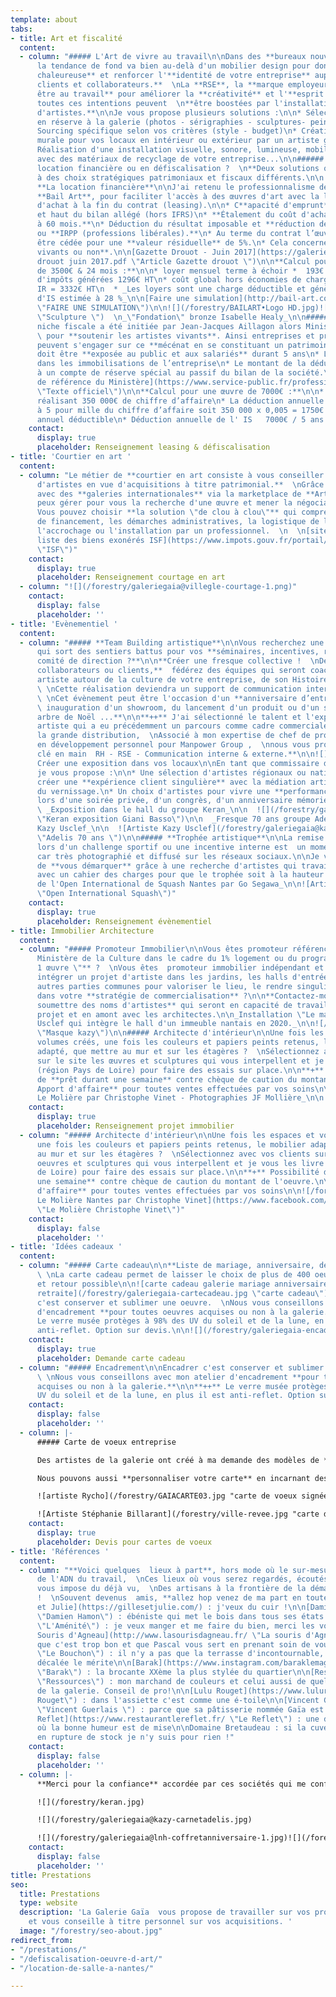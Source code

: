 ```yaml
---
template: about
tabs:
- title: Art et fiscalité
  content:
  - column: "##### L'Art de vivre au travail\n\nDans des **bureaux nouvelles générations,**
      la tendance de fond va bien au-delà d'un mobilier design pour donner une **ambiance
      chaleureuse** et renforcer l'**identité de votre entreprise** auprès de **vos
      clients et collaborateurs.**  \nLa **RSE**, la **marque employeur**, le **bien
      être au travail** pour améliorer la **créativité** et l'**esprit coopératif**,
      toutes ces intentions peuvent  \n**être boostées par l'installation d’œuvres
      d'artistes.**\n\nJe vous propose plusieurs solutions :\n\n* Sélection d’œuvres
      en réserve à la galerie (photos - sérigraphies - sculptures- peintures )\n*
      Sourcing spécifique selon vos critères (style - budget)\n* Création d'une fresque
      murale pour vos locaux en intérieur ou extérieur par un artiste graffeur (street-art)\n*
      Réalisation d'une installation visuelle, sonore, lumineuse, mobile sur mesure
      avec des matériaux de recyclage de votre entreprise...\n\n###### **Achat en
      location financière ou en défiscalisation ?  \n**Deux solutions qui répondent
      à des choix stratégiques patrimoniaux et fiscaux différents.\n\n![Edwin Wide](/forestry/galeriegaia@edwinwide-omr.jpg)\n\n#####
      **La location financière**\n\nJ'ai retenu le professionnalisme de la société
      **Bail Art**, pour faciliter l'accès à des œuvres d'art avec la location & option
      d'achat à la fin du contrat (leasing).\n\n* C**apacité d'emprunt** préservée
      et haut du bilan allégé (hors IFRS)\n* **Étalement du coût d'achat** de **13
      à 60 mois.**\n* Déduction du résultat imposable et **réduction de l'IS (entreprises)**
      ou **IRPP (professions libérales).**\n* Au terme du contrat l’œuvre peut vous
      être cédée pour une **valeur résiduelle** de 5%.\n* Cela concerne des **artistes
      vivants ou non**.\n\n[Gazette Drouot - Juin 2017](https://galeriegaia.fr/forestry/Gazette
      drouot juin 2017.pdf \"Article Gazette drouot \")\n\n**Calcul pour une œuvre
      de 3500€ & 24 mois :**\n\n* loyer mensuel terme à échoir *  193€ HT\n* économies
      d'impôts générées 1296€ HT\n* coût global hors économies de charges sociales,
      IR = 3332€ HT\n  * _Les loyers sont une charge déductible et génèrent une économie
      d'IS estimée à 28 %_\n\n[Faire une simulation](http://bail-art.com/le-leasing/
      \"FAIRE UNE SIMULATION\")\n\n![](/forestry/BAILART•Logo HD.jpg)![Isabelle Healy](/forestry/fondation.jpg
      \"Sculpture \")  \n_\"Fondation\" bronze Isabelle Healy_\n\n##### **La défiscalisation**\n\nCette
      niche fiscale a été initiée par Jean-Jacques Aillagon alors Ministre de la Culture
      \ pour **soutenir les artistes vivants**. Ainsi entreprises et professions libérales
      peuvent s'engager sur ce **mécénat en se constituant un patrimoine.**\n\n* L’œuvre
      doit être **exposée au public et aux salariés** durant 5 ans\n* L’œuvre figure
      dans les immobilisations de l’entreprise\n* Le montant de la déduction est inscrit
      à un compte de réserve spécial au passif du bilan de la société.\n\n  [Texte
      de référence du Ministère](https://www.service-public.fr/professionnels-entreprises/vosdroits/F32914
      \"Texte officiel\")\n\n**Calcul pour une œuvre de 7000€ :**\n\n* Une entreprise
      réalisant 350 000€ de chiffre d’affaire\n* La déduction annuelle est plafonnée
      à 5 pour mille du chiffre d’affaire soit 350 000 x 0,005 = 1750€ de plafond
      annuel déductible\n* Déduction annuelle de l' IS   7000€ / 5 ans = 1400€\n\n![/forestry/galeriegaia@boisrond-omr.jpg](https://app.forestry.io/sites/rvlyohao9wjrjw/body-media//forestry/galeriegaia@boisrond-omr.jpg)"
    contact:
      display: true
      placeholder: Renseignement leasing & défiscalisation
- title: 'Courtier en art '
  content:
  - column: "Le métier de **courtier en art consiste à vous conseiller sur une sélection
      d'artistes en vue d'acquisitions à titre patrimonial.**  \nGrâce à des contacts
      avec des **galeries internationales** via la marketplace de **Artprice**, je
      peux gérer pour vous la recherche d'une œuvre et mener la négociation.  \n  \n\\++
      Vous pouvez choisir **la solution \"de clou à clou\"** qui comprend le dossier
      de financement, les démarches administratives, la logistique de livraison et
      l'accrochage ou l'installation par un professionnel.  \n  \n[site info.gouv
      liste des biens exonérés ISF](https://www.impots.gouv.fr/portail/particulier/patrimoine-taxable-lisf
      \"ISF\")"
    contact:
      display: true
      placeholder: Renseignement courtage en art
  - column: "![](/forestry/galeriegaia@villegle-courtage-1.png)"
    contact:
      display: false
      placeholder: ''
- title: 'Evènementiel '
  content:
  - column: "##### **Team Building artistique**\n\nVous recherchez une idée originale,
      qui sort des sentiers battus pour vos **séminaires, incentives, réunions de
      comité de direction ?**\n\n**Créer une fresque collective !  \nDe 10 à 1000
      collaborateurs ou clients,**  fédérez des équipes qui seront coachées par une
      artiste autour de la culture de votre entreprise, de son Histoire, de ses  valeurs.
      \ \nCette réalisation deviendra un support de communication interne et externe.
      \ \nCet évènement peut être l'occasion d'un **anniversaire d’entreprise, d'une
      \ inauguration d'un showroom, du lancement d'un produit ou d'un service, d'un
      arbre de Noël ...**\n\n**++** J'ai sélectionné le talent et l'expérience d'une
      artiste qui a eu précédemment un parcours comme cadre commerciale dans dans
      la grande distribution,  \nAssocié à mon expertise de chef de projet et de formateur
      en développement personnel pour Manpower Group ,  \nnous vous proposons un **projet
      clé en main  RH - RSE - Communication interne & externe.**\n\n![](/forestry/galeriegaia@nathalieperie-teambuilding.jpg)\n\n![](/forestry/galeriegaia@nathalieperie-fresqueRSE.jpg)\n\n#####
      Créer une exposition dans vos locaux\n\nEn tant que commissaire d'exposition
      je vous propose :\n\n* Une sélection d'artistes régionaux ou nationaux  pour
      créer une **expérience client singulière** avec la médiation artistique lors
      du vernissage.\n* Un choix d'artistes pour vivre une **performance en live**
      lors d'une soirée privée, d'un congrès, d'un anniversaire mémoriel.  \n    \n
      \ _Exposition dans le hall du groupe Keran_\n\n  ![](/forestry/galeriegaia@keran@basso.jpg
      \"Keran exposition Giani Basso\")\n\n  _Fresque 70 ans groupe Adélis - Artiste
      Kazy Usclef_\n\n  ![Artiste Kazy Usclef](/forestry/galeriegaia@kazy-adelis.JPG
      \"Adelis 70 ans \")\n\n##### **Trophée artistique**\n\nLa remise d'un trophée
      lors d'un challenge sportif ou une incentive interne est  un moment singulier
      car très photographié et diffusé sur les réseaux sociaux.\n\nJe vous propose
      de **vous démarquer** grâce à une recherche d'artistes qui travaillent sur commande,
      avec un cahier des charges pour que le trophée soit à la hauteur de votre évènement.\n\n_Trophée
      de l'Open International de Squash Nantes par Go Segawa_\n\n![Artiste Go Segawa](/forestry/galeriegaia@opensquash2018.jpg
      \"Open International Squash\")"
    contact:
      display: true
      placeholder: Renseignement évènementiel
- title: Immobilier Architecture
  content:
  - column: "##### Promoteur Immobilier\n\nVous êtes promoteur référencé auprès du
      Ministère de la Culture dans le cadre du 1% logement ou du programme **\"1 immeuble
      1 œuvre \"** ?  \nVous êtes  promoteur immobilier indépendant et vous souhaitez
      intégrer un projet d'artiste dans les jardins, les halls d'entrée ou toutes
      autres parties communes pour valoriser le lieu, le rendre singulier et attractif
      dans votre **stratégie de commercialisation** ?\n\n**Contactez-moi pour vous
      soumettre des noms d'artistes** qui seront en capacité de travailler en mode
      projet et en amont avec les architectes.\n\n_Installation \"Le masque\" de Kazy
      Usclef qui intègre le hall d'un immeuble nantais en 2020._\n\n![/forestry/masque.jpg](https://app.forestry.io/sites/rvlyohao9wjrjw/body-media//forestry/masque.jpg
      \"Masque kazy\")\n\n##### Architecte d'intérieur\n\nUne fois les espaces et
      volumes créés, une fois les couleurs et papiers peints retenus, le mobilier
      adapté, que mettre au mur et sur les étagères ?  \nSélectionnez avec vos clients
      sur le site les œuvres et sculptures qui vous interpellent et je vous les livre
      (région Pays de Loire) pour faire des essais sur place.\n\n**+** Possibilité
      de **prêt durant une semaine** contre chèque de caution du montant de l’œuvre.\n\n**++
      Apport d'affaire** pour toutes ventes effectuées par vos soins\n\n_Brasserie
      Le Molière par Christophe Vinet - Photographies JF Mollière_\n\n![/forestry/galeriegaia@brasserielemoliere@jeanfrancoismoliere.jpg](https://app.forestry.io/sites/rvlyohao9wjrjw/body-media//forestry/galeriegaia@brasserielemoliere@jeanfrancoismoliere.jpg)"
    contact:
      display: true
      placeholder: Renseignement projet immobilier
  - column: "##### Architecte d'intérieur\n\nUne fois les espaces et volumes créés,
      une fois les couleurs et papiers peints retenus, le mobilier adapté, que mettre
      au mur et sur les étagères ?  \nSélectionnez avec vos clients sur le site les
      oeuvres et sculptures qui vous interpellent et je vous les livre (région Pays
      de Loire) pour faire des essais sur place.\n\n**+** Possibilité de **prêt durant
      une semaine** contre chèque de caution du montant de l'oeuvre.\n\n**++ Apport
      d'affaire** pour toutes ventes effectuées par vos soins\n\n![/forestry/galeriegaia@brasserielemoliere@jeanfrancoismoliere.jpg](https://app.forestry.io/sites/rvlyohao9wjrjw/body-media//forestry/galeriegaia@brasserielemoliere@jeanfrancoismoliere.jpg)\n\n[Brasserie
      Le Molière Nantes par Christophe Vinet](https://www.facebook.com/pg/Christophe-Vinet-102063224512436/community/
      \"Le Molière Christophe Vinet\")"
    contact:
      display: false
      placeholder: ''
- title: 'Idées cadeaux '
  content:
  - column: "##### Carte cadeau\n\n**Liste de mariage, anniversaire, départ à la retraite**
      \ \nLa carte cadeau permet de laisser le choix de plus de 400 oeuvres  \nÉchange
      et retour possible\n\n![carte cadeau galerie mariage anniversaire départ à la
      retraite](/forestry/galeriegaia-cartecadeau.jpg \"carte cadeau\")\n\n##### Encadrement\n\nEncadrer
      c'est conserver et sublimer une oeuvre.  \nNous vous conseillons avec mon atelier
      d'encadrement **pour toutes oeuvres acquises ou non à la galerie.**\n\n**++**
      Le verre musée protèges à 98% des UV du soleil et de la lune, en plus il est
      anti-reflet. Option sur devis.\n\n![](/forestry/galeriegaia-encadrement.jpg)"
    contact:
      display: true
      placeholder: Demande carte cadeau
  - column: "##### Encadrement\n\nEncadrer c'est conserver et sublimer une oeuvre.
      \ \nNous vous conseillons avec mon atelier d'encadrement **pour toutes oeuvres
      acquises ou non à la galerie.**\n\n**++** Le verre musée protèges à 98% des
      UV du soleil et de la lune, en plus il est anti-reflet. Option sur devis.\n\n![](/forestry/galeriegaia-encadrement.jpg)"
    contact:
      display: false
      placeholder: ''
  - column: |-
      ##### Carte de voeux entreprise

      Des artistes de la galerie ont créé à ma demande des modèles de **cartes de voeux disponibles dans un catalogue** [sur demande](galeriegaia@orange.fr "catalogue carte de voeux ").

      Nous pouvons aussi **personnaliser votre carte** en incarnant des valeurs de votre entreprise, insérer votre **logo et un texte**.

      ![artiste Rycho](/forestry/GAIACARTE03.jpg "carte de voeux signées numérotées")

      ![Artiste Stéphanie Billarant](/forestry/ville-revee.jpg "carte de voeux ")
    contact:
      display: true
      placeholder: Devis pour cartes de voeux
- title: 'Références '
  content:
  - column: "**Voici quelques  lieux à part**, hors mode où le sur-mesure fait partie
      de l'ADN du travail,  \nCes lieux où vous serez regardés, écoutés sans qu'on
      vous impose du déjà vu,  \nDes artisans à la frontière de la démarche artistique
      !  \nSouvent devenus  amis, **allez hop venez de ma part en toute légèreté**\n\n[Gilles
      et Julie](https://gillesetjulie.com/) : j'veux du cuir !\n\n[Damien Hamon](https://daha.fr/
      \"Damien Hamon\") : ébéniste qui met le bois dans tous ses états !\n\n[L'Aménité](https://www.lamenite-restaurant-nantes.com/
      \"L'Aménité\") : je veux manger et me faire du bien, merci les voisins\n\n[La
      Souris d'Agneau](http://www.lasourisdagneau.fr/ \"La souris d'Agneau\") : parce
      que c'est trop bon et que Pascal vous sert en prenant soin de vous\n\n[Le Bouchon](https://www.le-bouchon-nantes.com/
      \"Le Bouchon\") : il n'y a pas que la terrasse d'incontournable, toute l'équipe
      décalée le mérite\n\n[Barak](https://www.instagram.com/baraklemagasin/?hl=fr
      \"Barak\") : la brocante XXème la plus stylée du quartier\n\n[Ressources](https://ressource-peintures.com/
      \"Ressources\") : mon marchand de couleurs et celui aussi de quelques artistes
      de la galerie. Conseil de pro!\n\n[Lulu Rouget](https://www.lulurouget.fr/ \"Lulu
      Rouget\") : dans l'assiette c'est comme une é-toile\n\n[Vincent Guerlais](https://www.vincentguerlais.com/
      \"Vincent Guerlais \") : parce que sa pâtisserie nommée Gaïa est juste un délice\n\n[Le
      Reflet](https://www.restaurantlereflet.fr/ \"Le Reflet\") : une délicieuse cuisine
      où la bonne humeur est de mise\n\nDomaine Bretaudeau : si la cuvée Gaïa est
      en rupture de stock je n'y suis pour rien !"
    contact:
      display: false
      placeholder: ''
  - column: |-
      **Merci pour la confiance** accordée par ces sociétés qui me confient des projets riches en défis et émotions artistiques.

      ![](/forestry/keran.jpg)

      ![](/forestry/galeriegaia@kazy-carnetadelis.jpg)

      ![](/forestry/galeriegaia@lnh-coffretanniversaire-1.jpg)![](/forestry/cinna_logo_zeeblog_zeeloft.jpg)![](/forestry/logo galeries lafayette.jpg)![](/forestry/LOGO SQUASH.png)![](/forestry/LOGO OMR.png)![](/forestry/LOGO AUDI.jpg)![](/forestry/logochristophevinet.jpg)![](/forestry/index.png)
    contact:
      display: false
      placeholder: ''
title: Prestations
seo:
  title: Prestations
  type: website
  description: 'La Galerie Gaïa  vous propose de travailler sur vos projets professionnels
    et vous conseille à titre personnel sur vos acquisitions. '
  image: "/forestry/seo-about.jpg"
redirect_from:
- "/prestations/"
- "/defiscalisation-oeuvre-d-art/"
- "/location-de-salle-a-nantes/"

---
```

